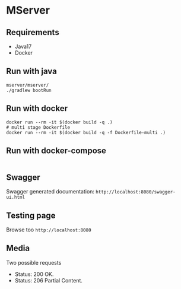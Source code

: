 # MServer

## Requirements
- Java17
- Docker

## Run with java
```
mserver/mserver/
./gradlew bootRun
```

## Run with docker
```
docker run --rm -it $(docker build -q .)
# multi stage Dockerfile
docker run --rm -it $(docker build -q -f Dockerfile-multi .)
```

## Run with docker-compose
```
```

## Swagger
Swagger generated documentation:
`http://localhost:8080/swagger-ui.html`

## Testing page
Browse too `http://localhost:8080`

## Media
Two possible requests
- Status: 200 OK.
- Status: 206 Partial Content.